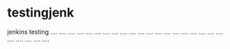 # testingjenk
jenkins testing
....
....
....
....
....
....
....
....
....
....
....
....
....
....
....
....
....
....
....
....
....
....
....
....
....
